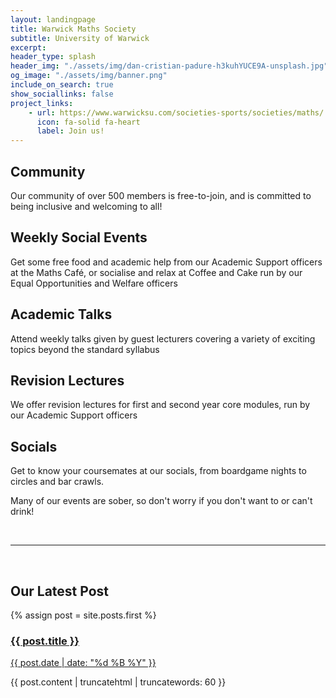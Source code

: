 ```yaml
---
layout: landingpage
title: Warwick Maths Society
subtitle: University of Warwick
excerpt: 
header_type: splash
header_img: "./assets/img/dan-cristian-padure-h3kuhYUCE9A-unsplash.jpg"
og_image: "./assets/img/banner.png"
include_on_search: true
show_sociallinks: false
project_links:
    - url: https://www.warwicksu.com/societies-sports/societies/maths/
      icon: fa-solid fa-heart
      label: Join us!
---
```


<!-- **This site is a work-in-progress (especially this front page)**
{: .alert .alert-info .p-3 .mx-2 .mb-3} -->

<style>
body {
    background-image: url("./assets/desync/tiling-background.png");
    background-repeat: repeat;
}
</style>


<div class="text-center my-4 py-5 px-3 bg-primary rounded-lg chulapa-overlay-img">
    <p><i class="fa-solid fa-users fa-3x"></i></p>
    <h2 class="font-weight-light py-3">Community</h2>
    <p class="lead font-weight-light py-2">Our community of over 500 members is free-to-join, and is committed to being inclusive and welcoming to all!</p>
</div>

<div class="text-center my-4 py-5 px-3 bg-primary rounded-lg chulapa-overlay-img">
    <p><i class="fa-solid fa-mug-hot fa-3x"></i></p>
    <h2 class="font-weight-light py-3">Weekly Social Events</h2>
    <p class="lead font-weight-light py-2">Get some free food and academic help from our Academic Support officers at the <span class="font-weight-bold">Maths Café</span>, or socialise and relax at <span class="font-weight-bold">Coffee and Cake</span> run by our Equal Opportunities and Welfare officers</p>
</div>

<div class="text-center my-4 py-5 px-3 bg-primary rounded-lg chulapa-overlay-img">
    <p><i class="fas fa-solid fa-microphone-lines fa-3x"></i></p>
    <h2 class="font-weight-light  py-3">Academic Talks</h2>
    <p class="lead font-weight-light py-2">Attend weekly talks given by guest lecturers covering a variety of exciting topics beyond the standard syllabus</p>
</div>

<div class="text-center my-4 py-5 px-3 bg-primary rounded-lg chulapa-overlay-img">
    <p><i class="fa-solid fa-book-bookmark fa-3x"></i></p>
    <h2 class="font-weight-light py-3">Revision Lectures</h2>
    <p class="lead font-weight-light py-2">We offer revision lectures for first and second year core modules, run by our Academic Support officers</p>
</div>

<div class="text-center my-4 py-5 px-3 bg-primary rounded-lg chulapa-overlay-img">
    <p><i class="fa-solid fa-comments fa-3x"></i></p>
    <h2 class="font-weight-light py-3">Socials</h2>
    <p class="lead font-weight-light py-2">Get to know your coursemates at our socials, from boardgame nights to circles and bar crawls.</p>
    <p class="lead font-weight-light py-2">Many of our events are sober, so don't worry if you don't want to or can't drink!</p>
</div>

<br/>

---

<br/>

<div class="text-center my-4 py-5 px-3 bg-primary rounded-lg">
    <h2> Our Latest Post</h2>
    {% assign post = site.posts.first %}
    <a href="{{ post.url }}">
        <h3>{{ post.title }}</h3>
        <p class="blogdate">{{ post.date | date: "%d %B %Y" }}</p>
    </a>
    <div>{{ post.content | truncatehtml | truncatewords: 60 }}</div>
</div>